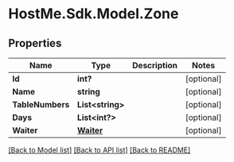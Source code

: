 # HostMe.Sdk.Model.Zone
## Properties

Name | Type | Description | Notes
------------ | ------------- | ------------- | -------------
**Id** | **int?** |  | [optional] 
**Name** | **string** |  | [optional] 
**TableNumbers** | **List&lt;string&gt;** |  | [optional] 
**Days** | **List&lt;int?&gt;** |  | [optional] 
**Waiter** | [**Waiter**](Waiter.md) |  | [optional] 

[[Back to Model list]](../README.md#documentation-for-models) [[Back to API list]](../README.md#documentation-for-api-endpoints) [[Back to README]](../README.md)

